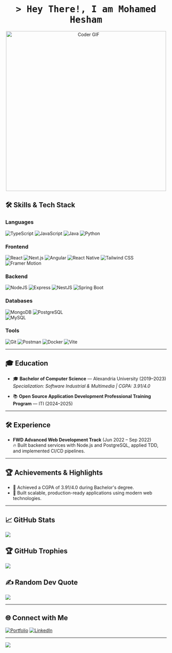 <h1 align="center">
  <samp>&gt; Hey There!, I am
    <b>Mohamed Hesham</b>
  </samp>
</h1>

<div align="center">
  <img src="https://media.giphy.com/media/SWoSkN6DxTszqIKEqv/giphy.gif" alt="Coder GIF" width="500">
</div>

## 🛠️ Skills & Tech Stack

### Languages
![TypeScript](https://img.shields.io/badge/typescript-%23007ACC.svg?style=for-the-badge&logo=typescript&logoColor=white)
![JavaScript](https://img.shields.io/badge/javascript-%23323330.svg?style=for-the-badge&logo=javascript&logoColor=%23F7DF1E)
![Java](https://img.shields.io/badge/java-%23ED8B00.svg?style=for-the-badge&logo=java&logoColor=white)
![Python](https://img.shields.io/badge/python-%2314354C.svg?style=for-the-badge&logo=python&logoColor=white)

### Frontend
![React](https://img.shields.io/badge/react-%2320232a.svg?style=for-the-badge&logo=react&logoColor=%2361DAFB)
![Next.js](https://img.shields.io/badge/next-black?style=for-the-badge&logo=next.js&logoColor=white)
![Angular](https://img.shields.io/badge/angular-%23DD0031.svg?style=for-the-badge&logo=angular&logoColor=white)
![React Native](https://img.shields.io/badge/react_native-%2320232a.svg?style=for-the-badge&logo=react&logoColor=%2361DAFB)
![Tailwind CSS](https://img.shields.io/badge/tailwindcss-%2338B2AC.svg?style=for-the-badge&logo=tailwind-css&logoColor=white)
![Framer Motion](https://img.shields.io/badge/framer-motion-000000?style=for-the-badge&logo=framer&logoColor=white)

### Backend
![NodeJS](https://img.shields.io/badge/node.js-6DA55F?style=for-the-badge&logo=node.js&logoColor=white)
![Express](https://img.shields.io/badge/express.js-%23404d59.svg?style=for-the-badge&logo=express&logoColor=%2361DAFB)
![NestJS](https://img.shields.io/badge/nestjs-%23E0234E.svg?style=for-the-badge&logo=nestjs&logoColor=white)
![Spring Boot](https://img.shields.io/badge/springboot-%236DB33F.svg?style=for-the-badge&logo=springboot&logoColor=white)

### Databases
![MongoDB](https://img.shields.io/badge/MongoDB-%234ea94b.svg?style=for-the-badge&logo=mongodb&logoColor=white)
![PostgreSQL](https://img.shields.io/badge/postgres-%23316192.svg?style=for-the-badge&logo=postgresql&logoColor=white)                
![MySQL](https://img.shields.io/badge/mysql-%2300000f.svg?style=for-the-badge&logo=mysql&logoColor=white)

### Tools
![Git](https://img.shields.io/badge/git-fc6d26?style=for-the-badge&logo=git&logoColor=white)
![Postman](https://img.shields.io/badge/Postman-FF6C37?style=for-the-badge&logo=postman&logoColor=white)
![Docker](https://img.shields.io/badge/docker-%230db7ed.svg?style=for-the-badge&logo=docker&logoColor=white)
![Vite](https://img.shields.io/badge/vite-%23646CFF.svg?style=for-the-badge&logo=vite&logoColor=white)

---

## 🎓 Education

- 🎓 **Bachelor of Computer Science** — Alexandria University (2019–2023)  
  *Specialization: Software Industrial & Multimedia | CGPA: 3.91/4.0*

- 📚 **Open Source Application Development Professional Training Program** — ITI (2024–2025)

---

## 🛠️ Experience

- **FWD Advanced Web Development Track** (Jun 2022 – Sep 2022)  
  🔥 Built backend services with Node.js and PostgreSQL, applied TDD, and implemented CI/CD pipelines.

---

## 🏆 Achievements & Highlights

- 🏅 Achieved a CGPA of 3.91/4.0 during Bachelor's degree.
- 🌟 Built scalable, production-ready applications using modern web technologies.

---

## 📈 GitHub Stats
![](https://github-readme-stats.vercel.app/api/top-langs/?username=MohamedHesham2106&theme=dark&hide_border=false&include_all_commits=true&count_private=true&layout=compact)

## 🏆 GitHub Trophies
![](https://github-profile-trophy.vercel.app/?username=MohamedHesham2106&theme=discord&no-frame=false&no-bg=true&margin-w=4)

## ✍️ Random Dev Quote
![](https://quotes-github-readme.vercel.app/api?type=horizontal&theme=dark)

---

## 🌐 Connect with Me

[![Portfolio](https://img.shields.io/badge/Portfolio-000?style=for-the-badge&logo=vercel&logoColor=white)](https://mohamedhesham-swd.vercel.app/)
[![LinkedIn](https://img.shields.io/badge/LinkedIn-0A66C2?style=for-the-badge&logo=linkedin&logoColor=white)](https://linkedin.com/in/mohamed-hesham-ramadan)


---

[![](https://visitcount.itsvg.in/api?id=MohamedHesham2106&icon=0&color=12)](https://visitcount.itsvg.in)
